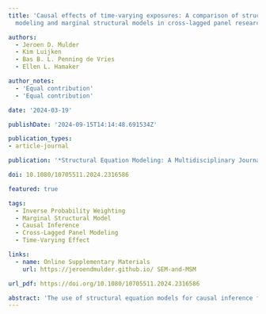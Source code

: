 ```yaml
---
title: 'Causal effects of time-varying exposures: A comparison of structural equation
  modeling and marginal structural models in cross-lagged panel research'

authors:
  - Jeroen D. Mulder
  - Kim Luijken
  - Bas B. L. Penning de Vries
  - Ellen L. Hamaker

author_notes:
  - 'Equal contribution'
  - 'Equal contribution'

date: '2024-03-19'

publishDate: '2024-09-15T14:14:48.691534Z'

publication_types:
- article-journal

publication: '*Structural Equation Modeling: A Multidisciplinary Journal*'

doi: 10.1080/10705511.2024.2316586

featured: true

tags:
  - Inverse Probability Weighting
  - Marginal Structural Model
  - Causal Inference
  - Cross-Lagged Panel Modeling
  - Time-Varying Effect

links:
  - name: Online Supplementary Materials
    url: https://jeroendmulder.github.io/ SEM-and-MSM

url_pdf: https://doi.org/10.1080/10705511.2024.2316586

abstract: 'The use of structural equation models for causal inference from panel data is critiqued in the causal inference literature for unnecessarily relying on a large number of parametric assumptions, and alternative methods originating from the potential outcomes framework have been recommended, such as inverse probability weighting (IPW) estimation of marginal structural models (MSMs). To better understand this criticism, we describe three phases of causal research. We explain (differences in) the assumptions that are made throughout these phases for structural equation modeling (SEM) and IPW-MSM approaches using an empirical example. Second, using simulations we compare the finite sample performance of SEM and IPW-MSM for the estimation of time-varying exposure effects on an end-of-study outcome under violations of parametric assumptions. Although increased reliance on parametric assumptions does not always translate to increased bias (even under model misspecifcation), researchers are still well-advised to acquaint themselves with causal methods from the potential outcomes framework.'
---
```

